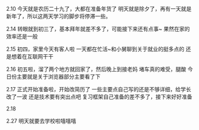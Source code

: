 2.10
今天就是农历二十九了，大都在准备年货了
明天就是除夕了，再有一天就是新年了，所以这两天学习的脚步将停滞一些。

2.14
转眼就到初三了，基本拜年就差不多了，可能接下来还有点事~
果然在家的效率还是一般

2.15
初四，家里今天有客人啦
一天都在忙活~和小舅聊到关于就业的挺多点的
还是想着在互联网干干

2.16
初五啦，溜了两个地方就回家了，然后晚上到接老妈
堵车真的难受，腿酸
今日份主要就是关于浏览器部分主要看了下

2.17
正式开始准备啦，开始改简历了
一些主要点自己写的还是不够详细，给学长改了一波
还是技术要有突出点吧
复习框架自己准备的差不多了，接下来好好准备

2.18

2.27
明天就要去学校啦嘻嘻嘻
